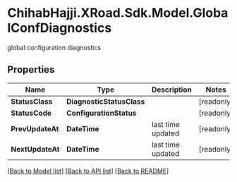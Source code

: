 # ChihabHajji.XRoad.Sdk.Model.GlobalConfDiagnostics
global configuration diagnostics

## Properties

Name | Type | Description | Notes
------------ | ------------- | ------------- | -------------
**StatusClass** | **DiagnosticStatusClass** |  | [readonly] 
**StatusCode** | **ConfigurationStatus** |  | [readonly] 
**PrevUpdateAt** | **DateTime** | last time updated | [readonly] 
**NextUpdateAt** | **DateTime** | last time updated | [readonly] 

[[Back to Model list]](../README.md#documentation-for-models) [[Back to API list]](../README.md#documentation-for-api-endpoints) [[Back to README]](../README.md)

